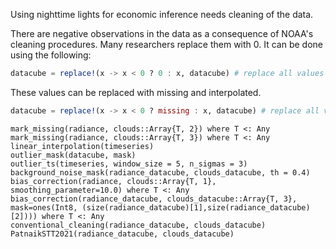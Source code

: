 Using nighttime lights for economic inference needs cleaning of the data.   

There are negative observations in the data as a consequence of NOAA's cleaning procedures. Many researchers replace them with 0. It can be done using the following:
```julia
datacube = replace!(x -> x < 0 ? 0 : x, datacube) # replace all values below 0 with 0
```
These values can be replaced with missing and interpolated. 
```julia
datacube = replace!(x -> x < 0 ? missing : x, datacube) # replace all values below 0 with missing
```

```@docs
mark_missing(radiance, clouds::Array{T, 2}) where T <: Any
mark_missing(radiance, clouds::Array{T, 3}) where T <: Any
linear_interpolation(timeseries)
outlier_mask(datacube, mask)
outlier_ts(timeseries, window_size = 5, n_sigmas = 3)
background_noise_mask(radiance_datacube, clouds_datacube, th = 0.4)
bias_correction(radiance, clouds::Array{T, 1}, smoothing_parameter=10.0) where T <: Any
bias_correction(radiance_datacube, clouds_datacube::Array{T, 3}, mask=ones(Int8, (size(radiance_datacube)[1],size(radiance_datacube)[2]))) where T <: Any
conventional_cleaning(radiance_datacube, clouds_datacube)
PatnaikSTT2021(radiance_datacube, clouds_datacube)


```
